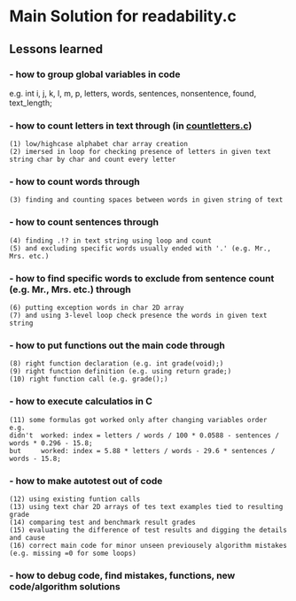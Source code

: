 # Main Solution for readability.c

## Lessons learned
### - how to group global variables in code 
e.g. 
    int i, j, k, l, m, p, letters, words, sentences, nonsentence, found, text_length;
### - how to count letters in text through (in [countletters.c](./https://github.com/vitalyvels/Harvard_CS50x_2020_Solutions/blob/master/02_Week_Arrays_In_C_Language/02.1.%20Readability.c/prerequisite_solutions/countletters.c))
    (1) low/highcase alphabet char array creation
    (2) imersed in loop for checking presence of letters in given text string char by char and count every letter
### - how to count words through
    (3) finding and counting spaces between words in given string of text
### - how to count sentences through
    (4) finding .!? in text string using loop and count 
    (5) and excluding specific words usually ended with '.' (e.g. Mr., Mrs. etc.)
### - how to find specific words to exclude from sentence count (e.g. Mr., Mrs. etc.) through 
    (6) putting exception words in char 2D array 
    (7) and using 3-level loop check presence the words in given text string
### - how to put functions out the main code through
    (8) right function declaration (e.g. int grade(void);)
    (9) right function definition (e.g. using return grade;)
    (10) right function call (e.g. grade();)
### - how to execute calculatios in C
    (11) some formulas got worked only after changing variables order 
    e.g.   
    didn't  worked: index = letters / words / 100 * 0.0588 - sentences / words * 0.296 - 15.8;
    but     worked: index = 5.88 * letters / words - 29.6 * sentences / words - 15.8;
### - how to make autotest out of code
    (12) using existing funtion calls 
    (13) using text char 2D arrays of tes text examples tied to resulting grade
    (14) comparing test and benchmark result grades
    (15) evaluating the difference of test results and digging the details and cause
    (16) correct main code for minor unseen previousely algorithm mistakes (e.g. missing =0 for some loops)
### - how to debug code, find mistakes, functions, new code/algorithm solutions
